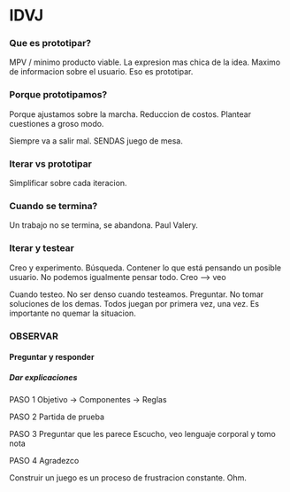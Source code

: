 # IDVJ

### Que es prototipar?
MPV / minimo producto viable. La expresion mas chica de la idea.
Maximo de informacion sobre el usuario. Eso es prototipar.

### Porque prototipamos?
Porque ajustamos sobre la marcha. 
Reduccion de costos.
Plantear cuestiones a groso modo.

Siempre va a salir mal.
SENDAS juego de mesa.

### Iterar vs prototipar
Simplificar sobre cada iteracion.

### Cuando se termina?
Un trabajo no se termina, se abandona. Paul Valery.

### Iterar y testear
Creo y experimento. Búsqueda. Contener lo que está pensando un posible usuario.
No podemos igualmente pensar todo.
Creo --> veo

Cuando testeo.
No ser denso cuando testeamos.
Preguntar.
No tomar soluciones de los demas.
Todos juegan por primera vez, una vez. Es importante no quemar la situacion.

### OBSERVAR
#### Preguntar y responder
##### Dar explicaciones

PASO 1
Objetivo -> Componentes -> Reglas

PASO 2
Partida de prueba

PASO 3
Preguntar que les parece
Escucho, veo lenguaje corporal y tomo nota

PASO 4
Agradezco

Construir un juego es un proceso de frustracion constante. Ohm.